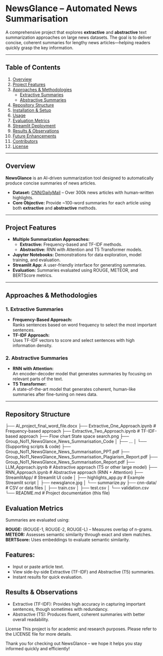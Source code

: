 # NewsGlance – Automated News Summarisation

A comprehensive project that explores **extractive** and **abstractive** text summarization approaches on large news datasets. The goal is to deliver concise, coherent summaries for lengthy news articles—helping readers quickly grasp the key information.

---

## Table of Contents
1. [Overview](#overview)
2. [Project Features](#project-features)
3. [Approaches & Methodologies](#approaches--methodologies)
   - [Extractive Summaries](#1-extractive-summaries)
   - [Abstractive Summaries](#2-abstractive-summaries)
4. [Repository Structure](#repository-structure)
5. [Installation & Setup](#installation--setup)
6. [Usage](#usage)
7. [Evaluation Metrics](#evaluation-metrics)
8. [Streamlit Deployment](#streamlit-deployment)
9. [Results & Observations](#results--observations)
10. [Future Enhancements](#future-enhancements)
11. [Contributors](#contributors)
12. [License](#license)

---

## Overview
**NewsGlance** is an AI-driven summarization tool designed to automatically produce concise summaries of news articles.  
- **Dataset:** [CNN/DailyMail](https://paperswithcode.com/dataset/cnn-dailymail) – Over 300k news articles with human-written highlights.
- **Core Objective:** Provide ~100-word summaries for each article using both **extractive** and **abstractive** methods.

---

## Project Features
- **Multiple Summarization Approaches:**  
  - **Extractive:** Frequency-based and TF-IDF methods.
  - **Abstractive:** RNN with Attention and T5 Transformer models.
- **Jupyter Notebooks:** Demonstrations for data exploration, model training, and evaluation.
- **Streamlit App:** A user-friendly interface for generating summaries.
- **Evaluation:** Summaries evaluated using ROUGE, METEOR, and BERTScore metrics.

---

## Approaches & Methodologies

### 1. Extractive Summaries
- **Frequency-Based Approach:**  
  Ranks sentences based on word frequency to select the most important sentences.
- **TF-IDF Approach:**  
  Uses TF-IDF vectors to score and select sentences with high information density.

### 2. Abstractive Summaries
- **RNN with Attention:**  
  An encoder-decoder model that generates summaries by focusing on relevant parts of the text.
- **T5 Transformer:**  
  A state-of-the-art model that generates coherent, human-like summaries after fine-tuning on news data.

---

## Repository Structure
├── AI_project_final_word_file.docx
├── Extractive_One_Approach.ipynb           # Frequency-based approach
├── Extractive_Two_Approach.ipynb           # TF-IDF-based approach
├── Flow chart State space search.png
├── Group_No11_NewsGlance_News_Summarisation_Code
│   ├── ...
│   └── (Supporting scripts & code)
├── Group_No11_NewsGlance_News_Summarisation_PPT.pdf
├── Group_No11_NewsGlance_News_Summarisation_Plagiarism_Report.pdf
├── Group_No11_NewsGlance_News_Summarisation_Report.pdf
├── LLM_Approach.ipynb                      # Abstractive approach (T5 or other large model)
├── RNN_Approach.ipynb                      # Abstractive approach (RNN + Attention)
├── StreamlitApp/                           # Streamlit UI code
│   ├── highlights_app.py                   # Example Streamlit script
│   ├── newsglance.jpg
│   └── summarize.py
├── cnn-data/                               # CSV or data files
│   ├── train.csv
│   ├── test.csv
│   └── validation.csv
└── README.md                               # Project documentation (this file)

## Evaluation Metrics
Summaries are evaluated using:

**ROUGE:** (ROUGE-1, ROUGE-2, ROUGE-L) – Measures overlap of n-grams.
**METEOR:** Assesses semantic similarity through exact and stem matches.
**BERTScore:** Uses embeddings to evaluate semantic similarity.

## Features:
- Input or paste article text.
- View side-by-side Extractive (TF-IDF) and Abstractive (T5) summaries.
- Instant results for quick evaluation.
  
## Results & Observations
- Extractive (TF-IDF):
Provides high accuracy in capturing important sentences, though sometimes with redundancy.
- Abstractive (T5):
Produces fluent, coherent summaries with better overall readability.


License
This project is for academic and research purposes. Please refer to the LICENSE file for more details.

Thank you for checking out NewsGlance – we hope it helps you stay informed quickly and efficiently!

